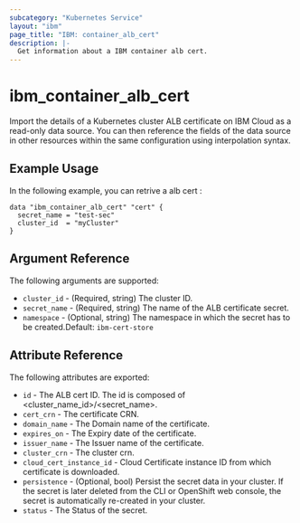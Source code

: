 ```yaml
---
subcategory: "Kubernetes Service"
layout: "ibm"
page_title: "IBM: container_alb_cert"
description: |-
  Get information about a IBM container alb cert.
---
```


# ibm\_container_alb_cert

Import the details of a Kubernetes cluster ALB certificate on IBM Cloud as a read-only data source. You can then reference the fields of the data source in other resources within the same configuration using interpolation syntax.

## Example Usage

In the following example, you can retrive a alb cert :

```hcl
data "ibm_container_alb_cert" "cert" {
  secret_name = "test-sec"
  cluster_id  = "myCluster"
}

```

## Argument Reference

The following arguments are supported:

* `cluster_id` - (Required, string)  The cluster ID.
* `secret_name` - (Required, string) The name of the ALB certificate secret. 
* `namespace` - (Optional, string) The namespace in which the secret has to be created.Default: `ibm-cert-store`


## Attribute Reference

The following attributes are exported:

* `id` - The ALB cert ID. The id is composed of \<cluster_name_id\>/\<secret_name\>.<br/>
* `cert_crn` - The certificate CRN. 
* `domain_name` - The Domain name of the certificate.
* `expires_on` - The Expiry date of the certificate.
* `issuer_name` - The Issuer name of the certificate.
* `cluster_crn` - The cluster crn.
* `cloud_cert_instance_id` - Cloud Certificate instance ID from which certificate is downloaded.
* `persistence`  - (Optional, bool) Persist the secret data in your cluster. If the secret is later deleted from the CLI or OpenShift web console, the secret is automatically re-created in your cluster.
* `status` - The Status of the secret.
